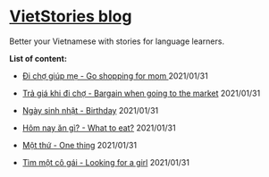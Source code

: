 # [VietStories blog](https://vietblog.ocmoxa.com)

Better your Vietnamese with stories for language learners.

**List of content:**

* [Đi chợ giúp mẹ - Go shopping for mom ](/pages/go-shopping-for-mom.md) 2021/01/31


* [Trả giá khi đi chợ - Bargain when going to the market](/pages/bargain-at-the-market.md) 2021/01/31


* [Ngày sinh nhật - Birthday](/pages/birthday.md) 2021/01/31


* [Hôm nay ăn gì? - What to eat?](/pages/what-to-eat.md) 2021/01/31


* [Một thứ - One thing](/pages/one-thing.md) 2021/01/31


* [Tìm một cô gái - Looking for a girl](/pages/looking-for-a-girl.md) 2021/01/31


